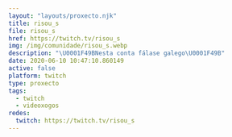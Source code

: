 ```yaml
---
layout: "layouts/proxecto.njk"
title: risou_s
file: risou_s
href: https://twitch.tv/risou_s
img: /img/comunidade/risou_s.webp
description: "\U0001F49BNesta conta fálase galego\U0001F49B"
date: 2020-06-10 10:47:10.860149
active: false
platform: twitch
type: proxecto
tags:
  - twitch
  - videoxogos
redes:
  twitch: https://twitch.tv/risou_s
---
```

